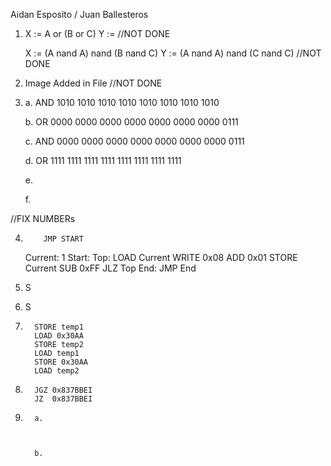 Aidan Esposito / Juan Ballesteros

1. X := A or (B or C)
   Y :=  //NOT DONE

   X := (A nand A) nand (B nand C)
   Y := (A nand A) nand (C nand C) //NOT DONE

2. Image Added in File //NOT DONE

3. a.    AND 1010 1010 1010 1010 1010 1010 1010 1010 
   
   b.     OR 0000 0000 0000 0000 0000 0000 0000 0111 

   c.     AND 0000 0000 0000 0000 0000 0000 0000 0111 

   d.     OR 1111 1111 1111 1111 1111 1111 1111 1111 

   e.

   f.

   
//FIX NUMBERs


4.         JMP START
   Current: 1
   Start:
   Top:    LOAD Current
           WRITE  0x08
           ADD    0x01
           STORE Current
           SUB 0xFF
           JLZ Top
   End:    JMP End

5. S

6. S

7.       STORE temp1
         LOAD 0x30AA
         STORE temp2
         LOAD temp1
         STORE 0x30AA
         LOAD temp2

8.       JGZ 0x837BBEI
         JZ  0x837BBEI

9.       a.



         b.

